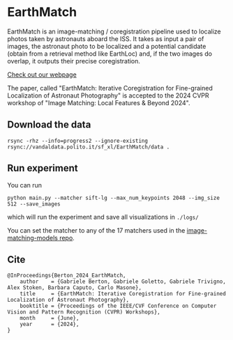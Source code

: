 # EarthMatch

EarthMatch is an image-matching / coregistration pipeline used to localize photos taken by astronauts aboard the ISS. It takes as input a pair of images, the astronaut photo to be localized and a potential candidate (obtain from a retrieval method like EarthLoc) and, if the two images do overlap, it outputs their precise coregistration.

[Check out our webpage](https://earthloc-and-earthmatch.github.io/)

The paper, called "EarthMatch: Iterative Coregistration for Fine-grained Localization of Astronaut Photography" is accepted to the 2024 CVPR workshop of "Image Matching: Local Features & Beyond 2024".

## Download the data

```
rsync -rhz --info=progress2 --ignore-existing rsync://vandaldata.polito.it/sf_xl/EarthMatch/data .
```

## Run experiment

You can run
```
python main.py --matcher sift-lg --max_num_keypoints 2048 --img_size 512 --save_images
```
which will run the experiment and save all visualizations in `./logs/`

You can set the matcher to any of the 17 matchers used in the [image-matching-models repo](https://github.com/gmberton/image-matching-models).


## Cite
```
@InProceedings{Berton_2024_EarthMatch,
    author    = {Gabriele Berton, Gabriele Goletto, Gabriele Trivigno, Alex Stoken, Barbara Caputo, Carlo Masone},
    title     = {EarthMatch: Iterative Coregistration for Fine-grained Localization of Astronaut Photography},
    booktitle = {Proceedings of the IEEE/CVF Conference on Computer Vision and Pattern Recognition (CVPR) Workshops},
    month     = {June},
    year      = {2024},
}
```

